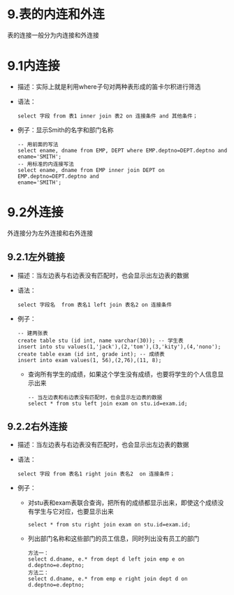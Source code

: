 # 9.表的内连和外连

表的连接一般分为内连接和外连接

# 9.1内连接

- 描述：实际上就是利用where子句对两种表形成的笛卡尔积进行筛选

- 语法：

  ```mysql
  select 字段 from 表1 inner join 表2 on 连接条件 and 其他条件；
  ```

  

- 例子：显示Smith的名字和部门名称

  ```mysql
  -- 用前面的写法
  select ename, dname from EMP, DEPT where EMP.deptno=DEPT.deptno and ename='SMITH';
  -- 用标准的内连接写法
  select ename, dname from EMP inner join DEPT on EMP.deptno=DEPT.deptno and
  ename='SMITH';
  ```

  

# 9.2外连接

外连接分为左外连接和右外连接

## 9.2.1左外链接

- 描述：当左边表与右边表没有匹配时，也会显示出左边表的数据

- 语法：

  ```mysql
  select 字段名  from 表名1 left join 表名2 on 连接条件
  ```

  

- 例子：

  ```mysql
  -- 建两张表
  create table stu (id int, name varchar(30)); -- 学生表
  insert into stu values(1,'jack'),(2,'tom'),(3,'kity'),(4,'nono');
  create table exam (id int, grade int); -- 成绩表
  insert into exam values(1, 56),(2,76),(11, 8);
  ```

  - 查询所有学生的成绩，如果这个学生没有成绩，也要将学生的个人信息显示出来

    ```mysql
    -- 当左边表和右边表没有匹配时，也会显示左边表的数据
    select * from stu left join exam on stu.id=exam.id;
    ```

## 9.2.2右外连接

- 描述：当左边表与右边表没有匹配时，也会显示出左边表的数据

- 语法：

  ```mysql
  select 字段 from 表名1 right join 表名2  on 连接条件；
  ```

  

- 例子：

  - 对stu表和exam表联合查询，把所有的成绩都显示出来，即使这个成绩没有学生与它对应，也要显示出来

    ```mysql
    select * from stu right join exam on stu.id=exam.id;
    ```

    

  - 列出部门名称和这些部门的员工信息，同时列出没有员工的部门

    ```mysql
    方法一：
    select d.dname, e.* from dept d left join emp e on d.deptno=e.deptno;
    方法二：
    select d.dname, e.* from emp e right join dept d on d.deptno=e.deptno;
    ```

    

